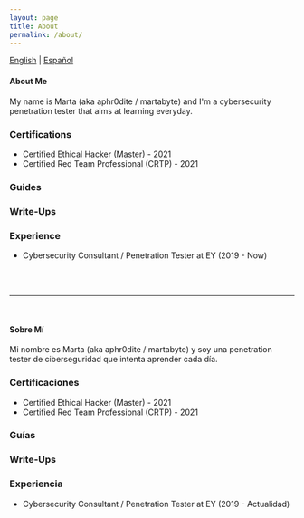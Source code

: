 ```yaml
---
layout: page
title: About
permalink: /about/
---
```

[English](#about-me) |
[Español](#sobre-mí)

#### About Me ####

My name is Marta (aka aphr0dite / martabyte) and I'm a cybersecurity penetration tester that aims at learning everyday. 

### Certifications ###
* Certified Ethical Hacker (Master) - 2021
* Certified Red Team Professional (CRTP) - 2021

### Guides ###


### Write-Ups ###


### Experience ###
* Cybersecurity Consultant / Penetration Tester at EY (2019 - Now)

<br><br>
- - - -
<br>

#### Sobre Mí ####

Mi nombre es Marta (aka aphr0dite / martabyte) y soy una penetration tester de ciberseguridad que intenta aprender cada día. 

### Certificaciones ###
* Certified Ethical Hacker (Master) - 2021
* Certified Red Team Professional (CRTP) - 2021

### Guías ###


### Write-Ups ###


### Experiencia ###
* Cybersecurity Consultant / Penetration Tester at EY (2019 - Actualidad)

<!-- 
---
layout: page
title: About
permalink: /about/
---

This is the base Jekyll theme. You can find out more info about customizing your Jekyll theme, as well as basic Jekyll usage documentation at [jekyllrb.com](https://jekyllrb.com/)

You can find the source code for Minima at GitHub:
[jekyll][jekyll-organization] /
[minima](https://github.com/jekyll/minima)

You can find the source code for Jekyll at GitHub:
[jekyll][jekyll-organization] /
[jekyll](https://github.com/jekyll/jekyll)


[jekyll-organization]: https://github.com/jekyll -->
